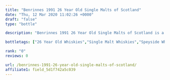 ```yaml
---
title: "Benrinnes 1991 26 Year Old Single Malts of Scotland"
date: "Thu, 12 Mar 2020 11:02:26 +0000"
draft: "false"
type: "bottle"

description: "Benrinnes 1991 26 Year Old Single Malts of Scotland is a 26 year old single malt whisky from the Benrinnes whisky distillery (located in the Speyside region). The best price currently available is from for only £ we don't have any review data for this single malt whisky yet, let us know what you think in the comments below."

bottletags: ["26 Year Old Whiskies","Single Malt Whiskies","Speyside Whiskies","Spirit Caramel (E150A)","Vintage 1991 - Whiskies made in 1991","Whiskies may contain Spirit Caramel (E150A)","Whiskies of Scotland"]

rank: "0"
reviews: 0

url: /benrinnes-1991-26-year-old-single-malts-of-scotland/
affiliate1: field_5d1f742a5c039
---
```



